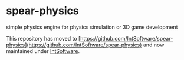 # spear-physics
simple physics engine for physics simulation or 3D game development  

This repository has moved to [https://github.com/IntSoftware/spear-physics](https://github.com/IntSoftware/spear-physics) and now maintained under [IntSoftware](https://github.com/IntSoftware/).
